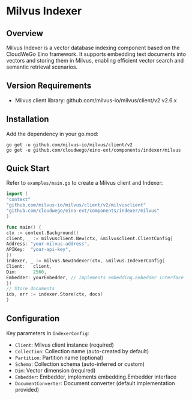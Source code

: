 # Milvus Indexer

## Overview

Milvus Indexer is a vector database indexing component based on the CloudWeGo Eino framework. It supports embedding text
documents into vectors and storing them in Milvus, enabling efficient vector search and semantic retrieval scenarios.

## Version Requirements

- Milvus client library: github.com/milvus-io/milvus/client/v2 v2.6.x

## Installation

Add the dependency in your go.mod:

```shell
go get -u github.com/milvus-io/milvus/client/v2
go get -u github.com/cloudwego/eino-ext/components/indexer/milvus
```

## Quick Start

Refer to `examples/main.go` to create a Milvus client and Indexer:

```go
import (
"context"
"github.com/milvus-io/milvus/client/v2/milvusclient"
"github.com/cloudwego/eino-ext/components/indexer/milvus"
)

func main() {
ctx := context.Background()
client, _ := milvusclient.New(ctx, &milvusclient.ClientConfig{
Address: "your-milvus-address",
APIKey:  "your-api-key",
})
indexer, _ := milvus.NewIndexer(ctx, &milvus.IndexerConfig{
Client:   client,
Dim:      2560,
Embedder: yourEmbedder, // Implements embedding.Embedder interface
})
// Store documents
ids, err := indexer.Store(ctx, docs)
}
```

## Configuration

Key parameters in `IndexerConfig`:

- `Client`: Milvus client instance (required)
- `Collection`: Collection name (auto-created by default)
- `Partition`: Partition name (optional)
- `Schema`: Collection schema (auto-inferred or custom)
- `Dim`: Vector dimension (required)
- `Embedder`: Embedder, implements embedding.Embedder interface
- `DocumentConverter`: Document converter (default implementation provided)